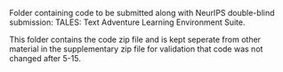 Folder containing code to be submitted along with NeurIPS double-blind submission: TALES: Text Adventure Learning Environment Suite.

This folder contains the code zip file and is kept seperate from other material in the supplementary zip file for validation that code was not changed after 5-15.
